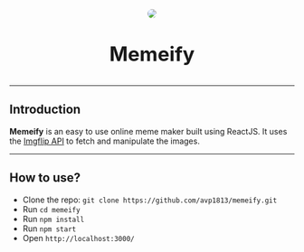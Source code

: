 <h1 align="center" style="display: block; font-size: 2.5em; font-weight: bold; margin-block-start: 1em; margin-block-end: 1em;">
<img align="center" style="border-radius:10px;margin-top:2vh;" src="https://cdn.discordapp.com/avatars/270904126974590976/d60c6bd5971f06776ba96497117f7f58.webp?size=128" style="height:20%"/></a>
  <br><br><strong>Memeify</strong>
</h1>


---

## Introduction

**Memeify** is an easy to use online meme maker built using ReactJS. It uses the [Imgflip API](#https://imgflip.com/api) to fetch and manipulate the images.

---

## How to use?

- Clone the repo: `git clone https://github.com/avp1813/memeify.git`
- Run `cd memeify`
- Run `npm install`
- Run `npm start`
- Open `http://localhost:3000/`
<br>
